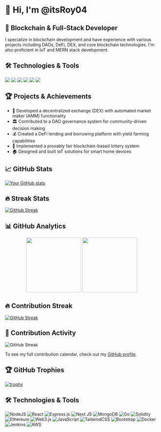 # 👋 Hi, I'm @itsRoy04


## 🚀 Blockchain & Full-Stack Developer

I specialize in blockchain development and have experience with various projects including DAOs, DeFi, DEX, and core blockchain technologies. I'm also proficient in IoT and MERN stack development.

## 🛠️ Technologies & Tools

![](https://img.shields.io/badge/Blockchain-Ethereum-informational?style=flat&logo=ethereum&logoColor=white&color=3bac3a)
![](https://img.shields.io/badge/Smart_Contracts-Solidity-informational?style=flat&logo=solidity&logoColor=white&color=3bac3a)
![](https://img.shields.io/badge/Web3.js-informational?style=flat&logo=web3dotjs&logoColor=white&color=3bac3a)
![](https://img.shields.io/badge/Frontend-React-informational?style=flat&logo=react&logoColor=white&color=3bac3a)
![](https://img.shields.io/badge/Backend-Node.js-informational?style=flat&logo=node.js&logoColor=white&color=3bac3a)
![](https://img.shields.io/badge/Database-MongoDB-informational?style=flat&logo=mongodb&logoColor=white&color=3bac3a)

## 🏆 Projects & Achievements

- 🔗 Developed a decentralized exchange (DEX) with automated market maker (AMM) functionality
- 🏛️ Contributed to a DAO governance system for community-driven decision making
- 💰 Created a DeFi lending and borrowing platform with yield farming capabilities
- 🎰 Implemented a provably fair blockchain-based lottery system
- 🏠 Designed and built IoT solutions for smart home devices

## 📈 GitHub Stats

[![Your GitHub stats](https://github-readme-stats.vercel.app/api?username=itsRoy04&show_icons=true&theme=radical)](https://github.com/anuraghazra/github-readme-stats)

## 🔥 Streak Stats

[![GitHub Streak](https://github-readme-streak-stats.herokuapp.com/?user=itsRoy04&theme=dark)](https://git.io/streak-stats)


## 📊 GitHub Analytics

<p align="center">
  <img height="180em" src="https://github-readme-stats-eight-theta.vercel.app/api?username=itsRoy04&show_icons=true&theme=algolia&include_all_commits=true&count_private=true"/>
  <img height="180em" src="https://github-readme-stats-eight-theta.vercel.app/api/top-langs/?username=itsRoy04&layout=compact&langs_count=8&theme=algolia"/>
</p>

## 🔥 Contribution Streak

[![GitHub Streak](https://github-readme-streak-stats.herokuapp.com/?user=itsRoy04&theme=algolia)](https://git.io/streak-stats)


## 📅 Contribution Activity

<!-- Replace USERNAME with your GitHub username -->
![GitHub Streak](https://github-readme-streak-stats.herokuapp.com/?user=itsRoy04&theme=radical)

To see my full contribution calendar, check out my [GitHub profile](https://github.com/itsRoy04).

## 🏆 GitHub Trophies

[![trophy](https://github-profile-trophy.vercel.app/?username=itsRoy04&theme=nord&column=7)](https://github.com/ryo-ma/github-profile-trophy)

## 🛠️ Technologies & Tools

![NodeJS](https://img.shields.io/badge/node.js-6DA55F?style=for-the-badge&logo=node.js&logoColor=white)
![React](https://img.shields.io/badge/react-%2320232a.svg?style=for-the-badge&logo=react&logoColor=%2361DAFB)
![Express.js](https://img.shields.io/badge/express.js-%23404d59.svg?style=for-the-badge&logo=express&logoColor=%2361DAFB)
![Next JS](https://img.shields.io/badge/Next-black?style=for-the-badge&logo=next.js&logoColor=white)
![MongoDB](https://img.shields.io/badge/MongoDB-%234ea94b.svg?style=for-the-badge&logo=mongodb&logoColor=white)
![Go](https://img.shields.io/badge/go-%2300ADD8.svg?style=for-the-badge&logo=go&logoColor=white)
![Solidity](https://img.shields.io/badge/Solidity-%23363636.svg?style=for-the-badge&logo=solidity&logoColor=white)
![Ethereum](https://img.shields.io/badge/Ethereum-3C3C3D?style=for-the-badge&logo=Ethereum&logoColor=white)
![Web3.js](https://img.shields.io/badge/web3.js-F16822?style=for-the-badge&logo=web3.js&logoColor=white)
![JavaScript](https://img.shields.io/badge/javascript-%23323330.svg?style=for-the-badge&logo=javascript&logoColor=%23F7DF1E)
![TailwindCSS](https://img.shields.io/badge/tailwindcss-%2338B2AC.svg?style=for-the-badge&logo=tailwind-css&logoColor=white)
![Bootstrap](https://img.shields.io/badge/bootstrap-%23563D7C.svg?style=for-the-badge&logo=bootstrap&logoColor=white)
![Docker](https://img.shields.io/badge/docker-%230db7ed.svg?style=for-the-badge&logo=docker&logoColor=white)
![Jenkins](https://img.shields.io/badge/jenkins-%232C5263.svg?style=for-the-badge&logo=jenkins&logoColor=white)
![AWS](https://img.shields.io/badge/AWS-%23FF9900.svg?style=for-the-badge&logo=amazon-aws&logoColor=white)



